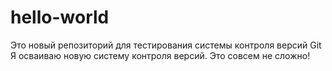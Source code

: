 # hello-world
Это новый репозиторий для тестирования системы контроля версий Git
Я осваиваю новую систему контроля версий. Это совсем не сложно!
